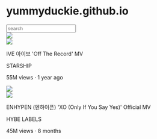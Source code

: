 # yummyduckie.github.io

<!DOCTYPE html>
<html>
    <head>
        <title>
            YouTube.com ✮⋆˙
        </title>
        <link rel="stylesheet" href="stars.css">
        <link rel="preconnect" href="https://fonts.googleapis.com">
        <link rel="preconnect" href="https://fonts.gstatic.com" crossorigin>
        <link href="https://fonts.googleapis.com/css2?family=Roboto:ital,wght@0,100..900;1,100..900&display=swap" rel="stylesheet">
    </head>
    <body>
        <input class="search-bar" type="text" placeholder="search">
        <div class="video-preview">
            <div class="thumbnail-row">
                <img class="thumbnail" src="thumbnails/off_the_record.png">
            </div>
            <div>
                <div class="channel-picture">
                    <img class="icon" src="icons/ive.png">
                </div>
                <div class="video-info">
                    <p class="video-title">
                        IVE 아이브 'Off The Record' MV
                    </p>
                    <p class="video-author">
                        STARSHIP
                    </p>
                    <p class="video-stats">
                        55M views &#183; 1 year ago
                    </p>
                </div>
            </div>
        </div>
        <div class="video-preview">
            <div class="thumbnail-row">
                <img class="thumbnail" src="thumbnails/romance_untold.png">
            </div>
            <div>
                <div class="channel-picture">
                    <img class="icon" src="icons/ehypen.png">
                </div>
                <div class="video-info">
                    <p class="video-title">
                        ENHYPEN (엔하이픈) 'XO (Only If You Say Yes)' Official MV
                    </p>
                    <p class="video-author">
                        HYBE LABELS
                    </p>
                    <p class="video-stats">
                        45M views &#183; 8 months
                    </p>
                </div>
            </div>
        </div>
    </body>
</html>
